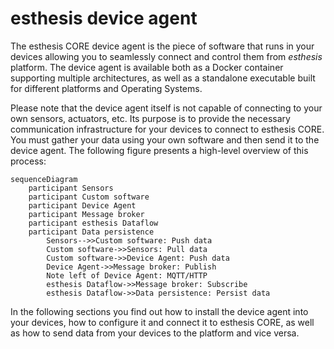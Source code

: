 # esthesis device agent

The esthesis CORE device agent is the piece of software that runs in your devices allowing you to
seamlessly connect and control them from _esthesis_ platform. The device agent is available both
as a Docker container supporting multiple architectures, as well as a standalone executable built
for different platforms and Operating Systems.

Please note that the device agent itself is not capable of connecting to your own sensors, actuators,
etc. Its purpose is to provide the necessary communication infrastructure for your devices to connect
to esthesis CORE. You must gather your data using your own software and then send it to the device agent.
The following figure presents a high-level overview of this process:

```mermaid
sequenceDiagram
    participant Sensors
    participant Custom software
    participant Device Agent
    participant Message broker
    participant esthesis Dataflow
    participant Data persistence
		Sensors-->>Custom software: Push data
		Custom software->>Sensors: Pull data
		Custom software->>Device Agent: Push data
		Device Agent->>Message broker: Publish
		Note left of Device Agent: MQTT/HTTP
		esthesis Dataflow->>Message broker: Subscribe
		esthesis Dataflow->>Data persistence: Persist data
```

In the following sections you find out how to install the device agent into your devices, how to configure it and 
connect it to esthesis CORE, as well as how to send data from your devices to the platform and vice versa.